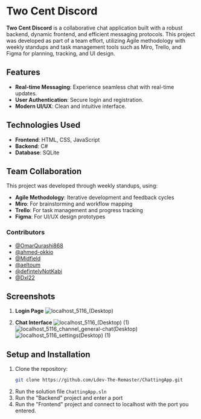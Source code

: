 # Two Cent Discord

**Two Cent Discord** is a collaborative chat application built with a robust backend, dynamic frontend, and efficient messaging protocols. This project was developed as part of a team effort, utilizing Agile methodology with weekly standups and task management tools such as Miro, Trello, and Figma for planning, tracking, and UI design.

## Features
- **Real-time Messaging**: Experience seamless chat with real-time updates.
- **User Authentication**: Secure login and registration.
- **Modern UI/UX**: Clean and intuitive interface.

## Technologies Used
- **Frontend**: HTML, CSS, JavaScript
- **Backend**: C#
- **Database**: SQLite

## Team Collaboration
This project was developed through weekly standups, using:
- **Agile Methodology**: Iterative development and feedback cycles
- **Miro**: For brainstorming and workflow mapping
- **Trello**: For task management and progress tracking
- **Figma**: For UI/UX design prototypes

### Contributors
- [@OmarQurashi868](https://github.com/OmarQurashi868)
- [@ahmed-okkio](https://github.com/ahmed-okkio)
- [@Midfield](https://github.com/MidfieId)
- [@aeltoum](https://github.com/aeltoum)
- [@defintelyNotKabi](https://github.com/defintelyNotKabi)
- [@Dxl22](https://github.com/Dxl22)

## Screenshots
1. **Login Page**
![localhost_5116_(Desktop)](https://github.com/user-attachments/assets/6beaf136-7bbb-4fc4-957b-e056d6c260a7)


2. **Chat Interface**
![localhost_5116_(Desktop) (1)](https://github.com/user-attachments/assets/70c44721-62e5-4894-8ab0-c28ae1793dd0)
![localhost_5116_channel_general-chat(Desktop)](https://github.com/user-attachments/assets/75ff45a7-0387-466b-b6b4-82a95b6e47b6)
![localhost_5116_settings(Desktop) (1)](https://github.com/user-attachments/assets/bbba97cd-6e49-4745-a717-8197786c3b94)


## Setup and Installation
1. Clone the repository:
   ```bash
   git clone https://github.com/Ldev-The-Remaster/ChattingApp.git
2. Run the solution file `ChattingApp.sln`
3. Run the "Backend" project and enter a port
4. Run the "Frontend" project and connect to localhost with the port you entered.

